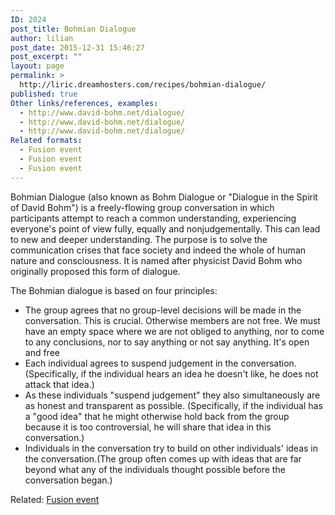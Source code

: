 ```yaml
---
ID: 2024
post_title: Bohmian Dialogue
author: lilian
post_date: 2015-12-31 15:46:27
post_excerpt: ""
layout: page
permalink: >
  http://liric.dreamhosters.com/recipes/bohmian-dialogue/
published: true
Other links/references, examples:
  - http://www.david-bohm.net/dialogue/
  - http://www.david-bohm.net/dialogue/
  - http://www.david-bohm.net/dialogue/
Related formats:
  - Fusion event
  - Fusion event
  - Fusion event
---
```

Bohmian Dialogue (also known as Bohm Dialogue or "Dialogue in the Spirit of David Bohm") is a freely-flowing group conversation in which participants attempt to reach a common understanding, experiencing everyone's point of view fully, equally and nonjudgementally.
This can lead to new and deeper understanding. The purpose is to solve the communication crises that face society and indeed the whole of human nature and consciousness. It is named after physicist David Bohm who originally proposed this form of dialogue.

The Bohmian dialogue is based on four principles:
<ul>
	<li>The group agrees that no group-level decisions will be made in the conversation. This is crucial. Otherwise members are not free. We must have an empty space where we are not obliged to anything, nor to come to any conclusions, nor to say anything or not say anything. It's open and free</li>
	<li>Each individual agrees to suspend judgement in the conversation. (Specifically, if the individual hears an idea he doesn't like, he does not attack that idea.)</li>
	<li>As these individuals "suspend judgement" they also simultaneously are as honest and transparent as possible. (Specifically, if the individual has a "good idea" that he might otherwise hold back from the group because it is too controversial, he will share that idea in this conversation.)</li>
	<li>Individuals in the conversation try to build on other individuals' ideas in the conversation.(The group often comes up with ideas that are far beyond what any of the individuals thought possible
before the conversation began.)</li>
</ul>
Related: <a href="http://www.co-creative-recipes.cc/recipes/fusion-event/">Fusion event</a>